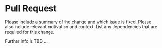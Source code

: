 # Pull Request

Please include a summary of the change and which issue is fixed. Please also include relevant motivation and context. List any dependencies that are required for this change.

Further info is TBD ...
